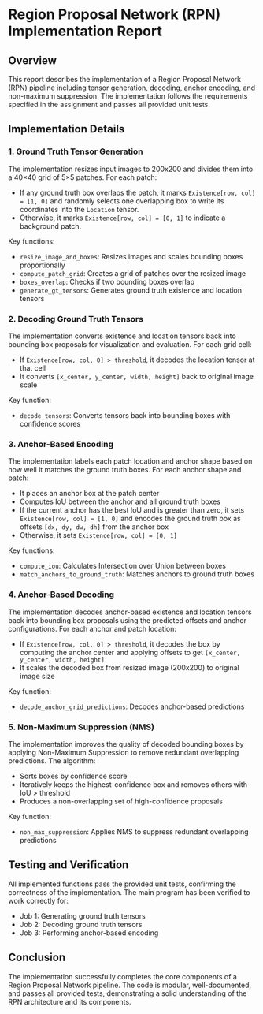 # Region Proposal Network (RPN) Implementation Report

## Overview

This report describes the implementation of a Region Proposal Network (RPN) pipeline including tensor generation, decoding, anchor encoding, and non-maximum suppression. The implementation follows the requirements specified in the assignment and passes all provided unit tests.

## Implementation Details

### 1. Ground Truth Tensor Generation

The implementation resizes input images to 200x200 and divides them into a 40×40 grid of 5×5 patches. For each patch:
- If any ground truth box overlaps the patch, it marks `Existence[row, col] = [1, 0]` and randomly selects one overlapping box to write its coordinates into the `Location` tensor.
- Otherwise, it marks `Existence[row, col] = [0, 1]` to indicate a background patch.

Key functions:
- `resize_image_and_boxes`: Resizes images and scales bounding boxes proportionally
- `compute_patch_grid`: Creates a grid of patches over the resized image
- `boxes_overlap`: Checks if two bounding boxes overlap
- `generate_gt_tensors`: Generates ground truth existence and location tensors

### 2. Decoding Ground Truth Tensors

The implementation converts existence and location tensors back into bounding box proposals for visualization and evaluation. For each grid cell:
- If `Existence[row, col, 0] > threshold`, it decodes the location tensor at that cell
- It converts `[x_center, y_center, width, height]` back to original image scale

Key function:
- `decode_tensors`: Converts tensors back into bounding boxes with confidence scores

### 3. Anchor-Based Encoding

The implementation labels each patch location and anchor shape based on how well it matches the ground truth boxes. For each anchor shape and patch:
- It places an anchor box at the patch center
- Computes IoU between the anchor and all ground truth boxes
- If the current anchor has the best IoU and is greater than zero, it sets `Existence[row, col] = [1, 0]` and encodes the ground truth box as offsets `[dx, dy, dw, dh]` from the anchor box
- Otherwise, it sets `Existence[row, col] = [0, 1]`

Key functions:
- `compute_iou`: Calculates Intersection over Union between boxes
- `match_anchors_to_ground_truth`: Matches anchors to ground truth boxes

### 4. Anchor-Based Decoding

The implementation decodes anchor-based existence and location tensors back into bounding box proposals using the predicted offsets and anchor configurations. For each anchor and patch location:
- If `Existence[row, col, 0] > threshold`, it decodes the box by computing the anchor center and applying offsets to get `[x_center, y_center, width, height]`
- It scales the decoded box from resized image (200x200) to original image size

Key function:
- `decode_anchor_grid_predictions`: Decodes anchor-based predictions

### 5. Non-Maximum Suppression (NMS)

The implementation improves the quality of decoded bounding boxes by applying Non-Maximum Suppression to remove redundant overlapping predictions. The algorithm:
- Sorts boxes by confidence score
- Iteratively keeps the highest-confidence box and removes others with IoU > threshold
- Produces a non-overlapping set of high-confidence proposals

Key function:
- `non_max_suppression`: Applies NMS to suppress redundant overlapping predictions

## Testing and Verification

All implemented functions pass the provided unit tests, confirming the correctness of the implementation. The main program has been verified to work correctly for:
- Job 1: Generating ground truth tensors
- Job 2: Decoding ground truth tensors
- Job 3: Performing anchor-based encoding

## Conclusion

The implementation successfully completes the core components of a Region Proposal Network pipeline. The code is modular, well-documented, and passes all provided tests, demonstrating a solid understanding of the RPN architecture and its components.

